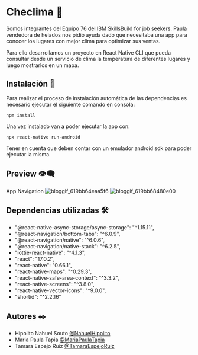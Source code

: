 # Checlima  🚀

Somos integrantes del Equipo 76 del IBM SkillsBuild for job seekers. 
Paula vendedora de helados nos pidió ayuda dado que necesitaba una 
app para conocer los lugares con mejor clima para optimizar sus ventas. 

Para ello desarrollamos un proyecto en React Native CLI que pueda consultar 
desde un servicio de clima la temperatura de diferentes lugares y luego 
mostrarlos en un mapa. 

## Instalación 🔧

Para realizar el proceso de instalación automática de las dependencias es necesario ejecutar el siguiente comando en consola:

```
npm install
```

Una vez instalado van a poder ejecutar la app con:


```
npx react-native run-android
```

Tener en cuenta que deben contar con un emulador android sdk para poder ejecutar la misma.

## Preview 👁️‍🗨️

App Navigation
![bloggif_619bb64eaa5f6](https://user-images.githubusercontent.com/92958422/142888348-e98de2b0-e037-4ec5-9dd6-7dff48e8ee0d.gif) ![bloggif_619bb68480e00](https://user-images.githubusercontent.com/92958422/142888475-ca6583f7-706e-44e4-8dd8-52ee8002e9e8.gif)


## Dependencias utilizadas  🛠️

* "@react-native-async-storage/async-storage": "^1.15.11",
* "@react-navigation/bottom-tabs": "^6.0.9",
* "@react-navigation/native": "^6.0.6",
* "@react-navigation/native-stack": "^6.2.5",
* "lottie-react-native": "^4.1.3",
* "react": "17.0.2",
* "react-native": "0.66.1",
* "react-native-maps": "^0.29.3",
* "react-native-safe-area-context": "^3.3.2",
* "react-native-screens": "^3.8.0",
* "react-native-vector-icons": "^9.0.0",
* "shortid": "^2.2.16"



## Autores ✒️

- Hipolito Nahuel Souto [@NahuelHipolito](https://github.com/Nahuelhsouto)
- Maria Paula Tapia [@MariaPaulaTapia](https://github.com/PaolaTapia)
- Tamara Espejo Ruiz [@TamaraEspejoRuiz](https://github.com/tamaraespejoruiz/)
